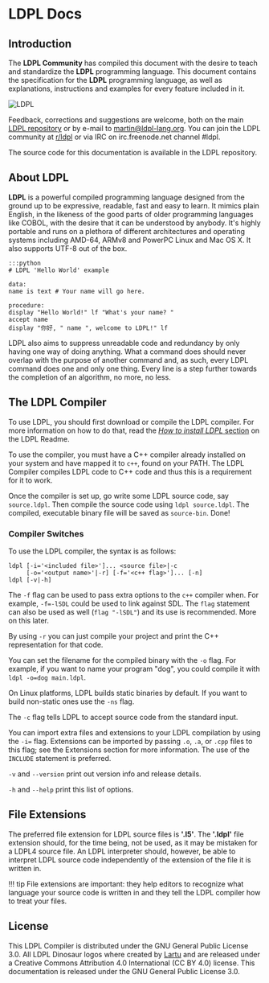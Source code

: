# LDPL Docs

## Introduction
The **LDPL Community** has compiled this document with the desire to teach
and standardize the **LDPL** programming language. This document contains the
specification for the **LDPL** programming language, as well as explanations,
instructions and examples for every feature included in it.

![LDPL](https://raw.githubusercontent.com/Lartu/ldpl/master/images/reference-logo.png)

Feedback, corrections and suggestions are welcome, both on the main 
[LDPL repository](https://github.com/Lartu/ldpl)
or by e-mail to [martin@ldpl-lang.org](mailto:martin@ldpl-lang.org).
You can join the LDPL community at [r/ldpl](https://reddit.com/r/ldpl)
 or via IRC on irc.freenode.net channel #ldpl.

The source code for this documentation is available in the LDPL repository.

## About LDPL

**LDPL** is a powerful compiled programming language designed from the
ground up to be expressive, readable, fast and easy to learn. It mimics plain
English, in the likeness of the good parts of older programming languages like
COBOL, with the desire that it can be understood by anybody. It's highly
portable and runs on a plethora of different architectures and operating
systems including AMD-64, ARMv8 and PowerPC Linux and Mac OS X. It also
supports UTF-8 out of the box.
    
    :::python
    # LDPL 'Hello World' example
    
    data:
    name is text # Your name will go here.
    
    procedure:
    display "Hello World!" lf "What's your name? "
    accept name
    display "你好, " name ", welcome to LDPL!" lf

LDPL also aims to suppress unreadable code and redundancy by only having one
way of doing anything. What a command does should never overlap with the
purpose of another command and, as such, every LDPL command does one and only
one thing. Every line is a step further towards the completion of an algorithm,
no more, no less.

## The LDPL Compiler

To use LDPL, you should first download or compile the LDPL compiler.
For more information on how to do that, read the
[*How to install LDPL* section](https://github.com/Lartu/ldpl#-how-to-install-ldpl)
on the LDPL Readme.

To use the compiler, you must have a C++ compiler already installed on your
system and have mapped it to `c++`, found on your PATH. The LDPL Compiler
compiles LDPL code to C++ code and thus this is a requirement for it to work.

Once the compiler is set up, go write some LDPL source code, say `source.ldpl`.
Then compile the source code using `ldpl source.ldpl`. The compiled, executable
binary file will be saved as `source-bin`. Done!

### Compiler Switches

To use the LDPL compiler, the syntax is as follows:

    ldpl [-i='<included file>']... <source file>|-c
         [-o='<output name>'|-r] [-f='<c++ flag>']... [-n]
    ldpl [-v|-h]

The `-f` flag can be used to pass extra options to the `c++` compiler when. For
example, `-f=-lSDL` could be used to link against SDL. The `flag` statement can
also be used as well (`flag "-lSDL"`) and its use is recommended. More on this
later.

By using `-r` you can just compile your project and print the C++ representation
for that code.

You can set the filename for the compiled binary with the `-o` flag. For
example, if you want to name your program "dog", you could compile it with
`ldpl -o=dog main.ldpl`.

On Linux platforms, LDPL builds static binaries by default. If you want to
build non-static ones use the `-ns` flag.

The `-c` flag tells LDPL to accept source code from the standard input.

 
You can import extra files and extensions to your LDPL compilation by using the
`-i=` flag. Extensions can be imported by passing `.o`, `.a`, or `.cpp` files
to this flag; see the Extensions section for more information. The use of the
`INCLUDE` statement is preferred.

`-v` and `--version` print out version info and release details.

`-h` and `--help` print this list of options.

## File Extensions

The preferred file extension for LDPL source files is **'.l5'**.
The **'.ldpl'** file extension should, for the time being, not be used, as it
may be mistaken for a LDPL4 source file. An LDPL interpreter should, however,
be able to interpret LDPL source code independently of the extension of the
file it is written in.

!!! tip
    File extensions are important: they help editors to recognize what language
    your source code is written in and they tell the LDPL compiler how to treat
    your files.
    
## License

This LDPL Compiler is distributed under the GNU General Public License 3.0.
All LDPL Dinosaur logos where created by [Lartu](https://lartu.net) and are
released under a Creative Commons Attribution 4.0 International (CC BY 4.0)
license. This documentation is released under the GNU General Public License
3.0.



